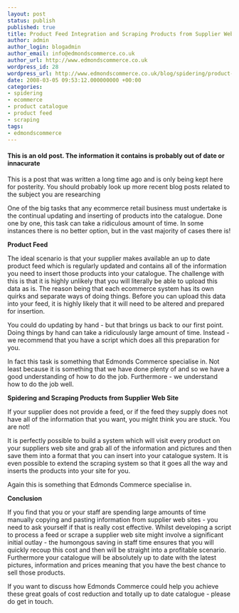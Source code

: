 ```yaml
---
layout: post
status: publish
published: true
title: Product Feed Integration and Scraping Products from Supplier Web Sites
author: admin
author_login: blogadmin
author_email: info@edmondscommerce.co.uk
author_url: http://www.edmondscommerce.co.uk
wordpress_id: 28
wordpress_url: http://www.edmondscommerce.co.uk/blog/spidering/product-feed-integration-and-scraping-products-from-supplier-web-sites/
date: 2008-03-05 09:53:12.000000000 +00:00
categories:
- spidering
- ecommerce
- product catalogue
- product feed
- scraping
tags:
- edmondscommerce
---
```

<div class="oldpost"><h4>This is an old post. The information it contains is probably out of date or innacurate</h4>
<p>
This is a post that was written a long time ago and is only being kept here for posterity.
You should probably look up more recent blog posts related to the subject you are researching
</p>
</div>
One of the big tasks that any ecommerce retail business must undertake is the continual updating and inserting of products into the catalogue. Done one by one, this task can take a ridiculous amount of time. In some instances there is no better option, but in the vast majority of cases there is!

<strong>Product Feed</strong>

The ideal scenario is that your supplier makes available an up to date product feed which is regularly updated and contains all of the information you need to insert those products into your catalogue. The challenge with this is that it is highly unlikely that you will literally be able to upload this data as is. The reason being that each ecommerce system has its own quirks and separate ways of doing things. Before you can upload this data into your feed, it is highly likely that it will need to be altered and prepared for insertion.

You could do updating by hand - but that brings us back to our first point. Doing things by hand can take a ridiculously large amount of time. Instead - we recommend that you have a script which does all this preparation for you.

In fact this task is something that Edmonds Commerce specialise in. Not least because it is something that we have done plenty of and so we have a good understanding of how to do the job. Furthermore - we understand how to do the job well.

<strong>Spidering and Scraping Products from Supplier Web Site</strong>

If your supplier does not provide a feed, or if the feed they supply does not have all of the information that you want, you might think you are stuck. You are not!

It is perfectly possible to build a system which will visit every product on your suppliers web site and grab all of the information and pictures and then save them into a format that you can insert into your catalogue system. It is even possible to extend the scraping system so that it goes all the way and inserts the products into your site for you.

Again this is something that Edmonds Commerce specialise in.

<strong>Conclusion</strong>

If you find that you or your staff are spending large amounts of time manually copying and pasting information from supplier web sites - you need to ask yourself if that is really cost effective. Whilst developing a script to process a feed or scrape a supplier web site might involve a significant initial outlay - the humongous saving in staff time ensures that you will quickly recoup this cost and then will be straight into a profitable scenario. Furthermore your catalogue will be absolutely up to date with the latest pictures, information and prices meaning that you have the best chance to sell those products.

If you want to discuss how Edmonds Commerce could help you achieve these great goals of cost reduction and totally up to date catalogue - please do get in touch.
